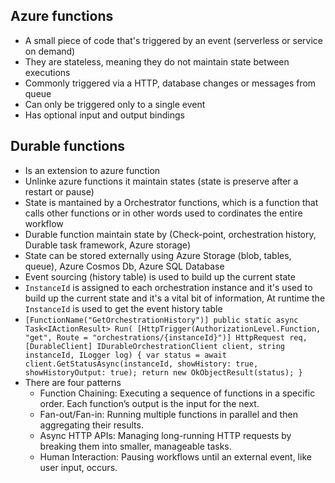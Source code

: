 ## Azure functions

- A small piece of code that's triggered by an event (serverless or service on demand)
- They are stateless, meaning they do not maintain state between executions
- Commonly triggered via a HTTP, database changes or messages from queue
- Can only be triggered only to a single event
- Has optional input and output bindings
  
## Durable functions
- Is an extension to azure function
- Unlinke azure functions it maintain states (state is preserve after a restart or pause)
- State is mantained by a Orchestrator functions, which is a function that calls other functions or in other words used to cordinates the entire workflow
- Durable function maintain state by (Check-point, orchestration history, Durable task framework, Azure storage)
- State can be stored externally using Azure Storage (blob, tables, queue), Azure Cosmos Db, Azure SQL Database
- Event sourcing (history table) is used to build up the current state
- `InstanceId` is assigned to each orchestration instance and it's used to build up the current state and it's a vital bit of information, At runtime the `InstanceId` is used to get the event history table
- `[FunctionName("GetOrchestrationHistory")]
    public static async Task<IActionResult> Run(
        [HttpTrigger(AuthorizationLevel.Function, "get", Route = "orchestrations/{instanceId}")] HttpRequest req,
        [DurableClient] IDurableOrchestrationClient client,
        string instanceId,
        ILogger log)
    {
        var status = await client.GetStatusAsync(instanceId, showHistory: true, showHistoryOutput: true);
        return new OkObjectResult(status);
    }`
- There are four patterns
   - Function Chaining: Executing a sequence of functions in a specific order. Each function’s output is the input for the next.
   - Fan-out/Fan-in: Running multiple functions in parallel and then aggregating their results.
   - Async HTTP APIs: Managing long-running HTTP requests by breaking them into smaller, manageable tasks.
   - Human Interaction: Pausing workflows until an external event, like user input, occurs.

